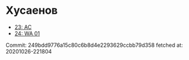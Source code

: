 # Хусаенов
- [23: AC](23.md)
- [24: WA 01](24.md)

Commit: 249bdd9776a15c80c6b8d4e2293629ccbb79d358
 fetched at: 20201026-221804
